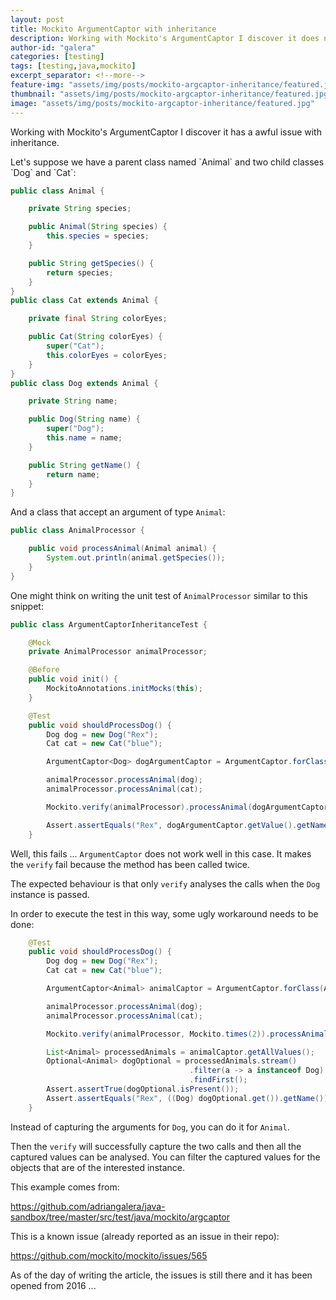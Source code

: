 ```yaml
---
layout: post
title: Mockito ArgumentCaptor with inheritance
description: Working with Mockito's ArgumentCaptor I discover it does not work as expected with child classes. This article describe a workaround to keep using it.
author-id: "galera"
categories: [testing]
tags: [testing,java,mockito]
excerpt_separator: <!--more-->
feature-img: "assets/img/posts/mockito-argcaptor-inheritance/featured.jpg"
thumbnail: "assets/img/posts/mockito-argcaptor-inheritance/featured.jpg"
image: "assets/img/posts/mockito-argcaptor-inheritance/featured.jpg"
---
```


Working with Mockito's ArgumentCaptor I discover it has a awful issue with inheritance. 
<p><!--more--></p>
Let's suppose we have a parent class named `Animal` and two child classes `Dog` and `Cat`:

```java
public class Animal {

    private String species;

    public Animal(String species) {
        this.species = species;
    }

    public String getSpecies() {
        return species;
    }
}
public class Cat extends Animal {

    private final String colorEyes;

    public Cat(String colorEyes) {
        super("Cat");
        this.colorEyes = colorEyes;
    }
}
public class Dog extends Animal {

    private String name;

    public Dog(String name) {
        super("Dog");
        this.name = name;
    }

    public String getName() {
        return name;
    }
}
```

And a class that accept an argument of type `Animal`:
```java
public class AnimalProcessor {

    public void processAnimal(Animal animal) {
        System.out.println(animal.getSpecies());
    }
}
```

One might think on writing the unit test of `AnimalProcessor` similar to this snippet:

```java
public class ArgumentCaptorInheritanceTest {

    @Mock
    private AnimalProcessor animalProcessor;

    @Before
    public void init() {
        MockitoAnnotations.initMocks(this);
    }

    @Test
    public void shouldProcessDog() {
        Dog dog = new Dog("Rex");
        Cat cat = new Cat("blue");

        ArgumentCaptor<Dog> dogArgumentCaptor = ArgumentCaptor.forClass(Dog.class);

        animalProcessor.processAnimal(dog);
        animalProcessor.processAnimal(cat);

        Mockito.verify(animalProcessor).processAnimal(dogArgumentCaptor.capture());

        Assert.assertEquals("Rex", dogArgumentCaptor.getValue().getName());
    }
```

Well, this fails ... `ArgumentCaptor` does not work well in this case. It makes the `verify` fail because the method has been called twice. 

The expected behaviour is that only `verify` analyses the calls when the `Dog` instance is passed.

In order to execute the test in this way, some ugly workaround needs to be done:

```java
    @Test
    public void shouldProcessDog() {
        Dog dog = new Dog("Rex");
        Cat cat = new Cat("blue");

        ArgumentCaptor<Animal> animalCaptor = ArgumentCaptor.forClass(Animal.class);

        animalProcessor.processAnimal(dog);
        animalProcessor.processAnimal(cat);

        Mockito.verify(animalProcessor, Mockito.times(2)).processAnimal(animalCaptor.capture());

        List<Animal> processedAnimals = animalCaptor.getAllValues();
        Optional<Animal> dogOptional = processedAnimals.stream()
                                        .filter(a -> a instanceof Dog)
                                        .findFirst();
        Assert.assertTrue(dogOptional.isPresent());
        Assert.assertEquals("Rex", ((Dog) dogOptional.get()).getName());
    }
```

Instead of capturing the arguments for `Dog`, you can do it for `Animal`. 

Then the `verify` will successfully capture the two calls and then all the captured values can be analysed. You can filter the captured values for the objects that are of the interested instance.

This example comes from: 

<a href="https://github.com/adriangalera/java-sandbox/tree/master/src/test/java/mockito/argcaptor">https://github.com/adriangalera/java-sandbox/tree/master/src/test/java/mockito/argcaptor</a>

This is a known issue (already reported as an issue in their repo): 

<a href="https://github.com/mockito/mockito/issues/565">https://github.com/mockito/mockito/issues/565</a>

As of the day of writing the article, the issues is still there and it has been opened from 2016 ...